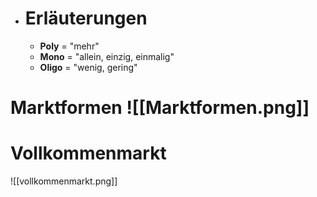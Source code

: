 - # Erläuterungen #
	- **Poly** = "mehr"
	- **Mono** = "allein, einzig, einmalig"
	- **Oligo** = "wenig, gering"

# Marktformen ![[Marktformen.png]]

# Vollkommenmarkt

![[vollkommenmarkt.png]]